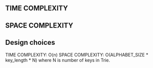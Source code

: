 ## TIME COMPLEXITY
## SPACE COMPLEXITY 
## Design choices

TIME COMPLEXITY: O(n)
SPACE COMPLEXITY: O(ALPHABET_SIZE * key_length * N) where N is number of keys in Trie.